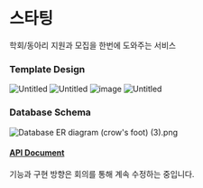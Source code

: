 # 스타팅
학회/동아리 지원과 모집을 한번에 도와주는 서비스


### Template Design
![Untitled](https://s3-us-west-2.amazonaws.com/secure.notion-static.com/2b84ac63-0514-4e34-a472-f22b50732e53/Untitled.png)
![Untitled](https://s3-us-west-2.amazonaws.com/secure.notion-static.com/13f00860-b7c0-43fa-874b-9e317fea4c61/Untitled.png)
![image](https://user-images.githubusercontent.com/55790232/195987004-10bac507-bd0d-4e0e-8508-b705b44aa371.png)
![Untitled](https://s3-us-west-2.amazonaws.com/secure.notion-static.com/f89ab4f9-a43c-4b8f-9a2e-97491c8e7545/Untitled.png)

### Database Schema
![Database ER diagram (crow's foot) (3).png](https://s3-us-west-2.amazonaws.com/secure.notion-static.com/ad158fa3-eab1-4795-a187-e3e96eca5a5b/Database_ER_diagram_(crows_foot)_(3).png)


#### [API Document](https://docs.google.com/document/d/1n_HmDBRhGs19vrRT9qD4B9SArwKVURJMOoQZvOVJTwY/edit?usp=sharing)

기능과 구현 방향은 회의를 통해 계속 수정하는 중입니다.
